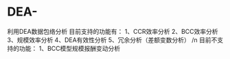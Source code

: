 # DEA-
利用DEA数据包络分析
目前支持的功能有：
1、CCR效率分析
2、BCC效率分析
3、规模效率分析
4、DEA有效性分析
5、冗余分析（差额变数分析）
/n
目前不支持的功能：
1、BCC模型规模报酬变动分析
